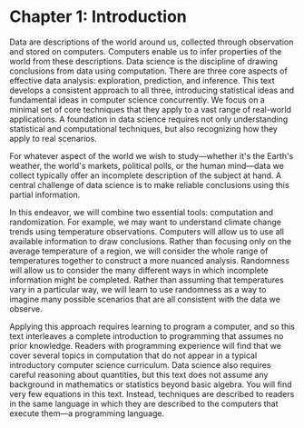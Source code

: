 # Chapter 1: Introduction

Data are descriptions of the world around us, collected through observation and
stored on computers. Computers enable us to infer properties of the world from
these descriptions. Data science is the discipline of drawing conclusions from
data using computation. There are three core aspects of effective data
analysis: exploration, prediction, and inference. This text develops a
consistent approach to all three, introducing statistical ideas and fundamental
ideas in computer science concurrently. We focus on a minimal set of core
techniques that they apply to a vast range of real-world
applications. A foundation in data science requires not only understanding
statistical and computational techniques, but also recognizing how they apply
to real scenarios.

For whatever aspect of the world we wish to study—whether it's the Earth's
weather, the world's markets, political polls, or the human mind—data we
collect typically offer an incomplete description of the subject at hand. A
central challenge of data science is to make reliable conclusions using this
partial information.

In this endeavor, we will combine two essential tools: computation and
randomization. For example, we may want to understand climate change trends
using temperature observations. Computers will allow us to use all available
information to draw conclusions. Rather than focusing only on the average
temperature of a region, we will consider the whole range of temperatures
together to construct a more nuanced analysis. Randomness will allow us to
consider the many different ways in which incomplete information might be
completed. Rather than assuming that temperatures vary in a particular way, we
will learn to use randomness as a way to imagine many possible scenarios that
are all consistent with the data we observe.

Applying this approach requires learning to program a computer, and so this
text interleaves a complete introduction to programming that assumes no prior
knowledge. Readers with programming experience will find that we cover several
topics in computation that do not appear in a typical introductory computer
science curriculum. Data science also requires careful reasoning about
quantities, but this text does not assume any background in mathematics or
statistics beyond basic algebra. You will find very few equations in this text.
Instead, techniques are described to readers in the same language in which they
are described to the computers that execute them—a programming language.
